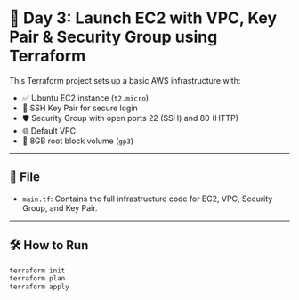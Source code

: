 # 🚀 Day 3: Launch EC2 with VPC, Key Pair & Security Group using Terraform

This Terraform project sets up a basic AWS infrastructure with:

- ✅ Ubuntu EC2 instance (`t2.micro`)
- 🔐 SSH Key Pair for secure login
- 🛡️ Security Group with open ports 22 (SSH) and 80 (HTTP)
- 🌐 Default VPC
- 💾 8GB root block volume (`gp3`)

---

## 📁 File

- `main.tf`: Contains the full infrastructure code for EC2, VPC, Security Group, and Key Pair.

---

## 🛠️ How to Run

```bash
terraform init
terraform plan
terraform apply
